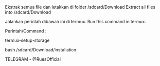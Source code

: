 
Ekstrak semua file dan letakkan di folder /sdcard/Download
Extract all files into /sdcard/Download

Jalankan perintah dibawah ini di termux. 
Run this command in termux. 

Perintah/Command :

termux-setup-storage

bash /sdcard/Download/installation


TELEGRAM - @RuesOfficial
